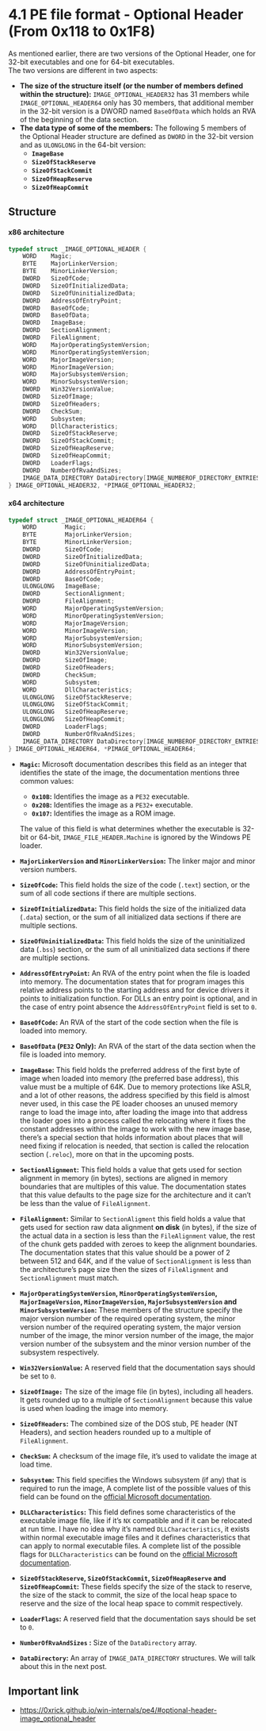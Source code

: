 # 4.1 PE file format - Optional Header (From 0x118 to 0x1F8)
As mentioned earlier, there are two versions of the Optional Header, one for 32-bit executables and one for 64-bit executables.  
The two versions are different in two aspects:

-   **The size of the structure itself (or the number of members defined within the structure):** `IMAGE_OPTIONAL_HEADER32` has 31 members while `IMAGE_OPTIONAL_HEADER64` only has 30 members, that additional member in the 32-bit version is a DWORD named `BaseOfData` which holds an RVA of the beginning of the data section.
-   **The data type of some of the members:** The following 5 members of the Optional Header structure are defined as `DWORD` in the 32-bit version and as `ULONGLONG` in the 64-bit version:
    -   **`ImageBase`**
    -   **`SizeOfStackReserve`**
    -   **`SizeOfStackCommit`**
    -   **`SizeOfHeapReserve`**
    -   **`SizeOfHeapCommit`**

## Structure
#### x86 architecture
```C
typedef struct _IMAGE_OPTIONAL_HEADER {
    WORD    Magic;
    BYTE    MajorLinkerVersion;
    BYTE    MinorLinkerVersion;
    DWORD   SizeOfCode;
    DWORD   SizeOfInitializedData;
    DWORD   SizeOfUninitializedData;
    DWORD   AddressOfEntryPoint;
    DWORD   BaseOfCode;
    DWORD   BaseOfData;
    DWORD   ImageBase;
    DWORD   SectionAlignment;
    DWORD   FileAlignment;
    WORD    MajorOperatingSystemVersion;
    WORD    MinorOperatingSystemVersion;
    WORD    MajorImageVersion;
    WORD    MinorImageVersion;
    WORD    MajorSubsystemVersion;
    WORD    MinorSubsystemVersion;
    DWORD   Win32VersionValue;
    DWORD   SizeOfImage;
    DWORD   SizeOfHeaders;
    DWORD   CheckSum;
    WORD    Subsystem;
    WORD    DllCharacteristics;
    DWORD   SizeOfStackReserve;
    DWORD   SizeOfStackCommit;
    DWORD   SizeOfHeapReserve;
    DWORD   SizeOfHeapCommit;
    DWORD   LoaderFlags;
    DWORD   NumberOfRvaAndSizes;
    IMAGE_DATA_DIRECTORY DataDirectory[IMAGE_NUMBEROF_DIRECTORY_ENTRIES];
} IMAGE_OPTIONAL_HEADER32, *PIMAGE_OPTIONAL_HEADER32;
```
#### x64 architecture
```C
typedef struct _IMAGE_OPTIONAL_HEADER64 {
    WORD        Magic;
    BYTE        MajorLinkerVersion;
    BYTE        MinorLinkerVersion;
    DWORD       SizeOfCode;
    DWORD       SizeOfInitializedData;
    DWORD       SizeOfUninitializedData;
    DWORD       AddressOfEntryPoint;
    DWORD       BaseOfCode;
    ULONGLONG   ImageBase;
    DWORD       SectionAlignment;
    DWORD       FileAlignment;
    WORD        MajorOperatingSystemVersion;
    WORD        MinorOperatingSystemVersion;
    WORD        MajorImageVersion;
    WORD        MinorImageVersion;
    WORD        MajorSubsystemVersion;
    WORD        MinorSubsystemVersion;
    DWORD       Win32VersionValue;
    DWORD       SizeOfImage;
    DWORD       SizeOfHeaders;
    DWORD       CheckSum;
    WORD        Subsystem;
    WORD        DllCharacteristics;
    ULONGLONG   SizeOfStackReserve;
    ULONGLONG   SizeOfStackCommit;
    ULONGLONG   SizeOfHeapReserve;
    ULONGLONG   SizeOfHeapCommit;
    DWORD       LoaderFlags;
    DWORD       NumberOfRvaAndSizes;
    IMAGE_DATA_DIRECTORY DataDirectory[IMAGE_NUMBEROF_DIRECTORY_ENTRIES];
} IMAGE_OPTIONAL_HEADER64, *PIMAGE_OPTIONAL_HEADER64;
```

-   **`Magic`:** Microsoft documentation describes this field as an integer that identifies the state of the image, the documentation mentions three common values:
    
    -   **`0x10B`:** Identifies the image as a `PE32` executable.
    -   **`0x20B`:** Identifies the image as a `PE32+` executable.
    -   **`0x107`:** Identifies the image as a ROM image.
    
    The value of this field is what determines whether the executable is 32-bit or 64-bit, `IMAGE_FILE_HEADER.Machine` is ignored by the Windows PE loader.
    
-   **`MajorLinkerVersion` and `MinorLinkerVersion`:** The linker major and minor version numbers.
    
-   **`SizeOfCode`:** This field holds the size of the code (`.text`) section, or the sum of all code sections if there are multiple sections.
    
-   **`SizeOfInitializedData`:** This field holds the size of the initialized data (`.data`) section, or the sum of all initialized data sections if there are multiple sections.
    
-   **`SizeOfUninitializedData`:** This field holds the size of the uninitialized data (`.bss`) section, or the sum of all uninitialized data sections if there are multiple sections.
    
-   **`AddressOfEntryPoint`:** An RVA of the entry point when the file is loaded into memory. The documentation states that for program images this relative address points to the starting address and for device drivers it points to initialization function. For DLLs an entry point is optional, and in the case of entry point absence the `AddressOfEntryPoint` field is set to `0`.
    
-   **`BaseOfCode`:** An RVA of the start of the code section when the file is loaded into memory.
    
-   **`BaseOfData` (`PE32` Only):** An RVA of the start of the data section when the file is loaded into memory.
    
-   **`ImageBase`:** This field holds the preferred address of the first byte of image when loaded into memory (the preferred base address), this value must be a multiple of 64K. Due to memory protections like ASLR, and a lot of other reasons, the address specified by this field is almost never used, in this case the PE loader chooses an unused memory range to load the image into, after loading the image into that address the loader goes into a process called the relocating where it fixes the constant addresses within the image to work with the new image base, there’s a special section that holds information about places that will need fixing if relocation is needed, that section is called the relocation section (`.reloc`), more on that in the upcoming posts.
    
-   **`SectionAlignment`:** This field holds a value that gets used for section alignment in memory (in bytes), sections are aligned in memory boundaries that are multiples of this value. The documentation states that this value defaults to the page size for the architecture and it can’t be less than the value of `FileAlignment`.
    
-   **`FileAlignment`:** Similar to `SectionAligment` this field holds a value that gets used for section raw data alignment **on disk** (in bytes), if the size of the actual data in a section is less than the `FileAlignment` value, the rest of the chunk gets padded with zeroes to keep the alignment boundaries. The documentation states that this value should be a power of 2 between 512 and 64K, and if the value of `SectionAlignment` is less than the architecture’s page size then the sizes of `FileAlignment` and `SectionAlignment` must match.
    
-   **`MajorOperatingSystemVersion`, `MinorOperatingSystemVersion`, `MajorImageVersion`, `MinorImageVersion`, `MajorSubsystemVersion` and `MinorSubsystemVersion`:** These members of the structure specify the major version number of the required operating system, the minor version number of the required operating system, the major version number of the image, the minor version number of the image, the major version number of the subsystem and the minor version number of the subsystem respectively.
    
-   **`Win32VersionValue`:** A reserved field that the documentation says should be set to `0`.
    
-   **`SizeOfImage:`** The size of the image file (in bytes), including all headers. It gets rounded up to a multiple of `SectionAlignment` because this value is used when loading the image into memory.
    
-   **`SizeOfHeaders`:** The combined size of the DOS stub, PE header (NT Headers), and section headers rounded up to a multiple of `FileAlignment`.
    
-   **`CheckSum`:** A checksum of the image file, it’s used to validate the image at load time.
    
-   **`Subsystem`:** This field specifies the Windows subsystem (if any) that is required to run the image, A complete list of the possible values of this field can be found on the [official Microsoft documentation](https://docs.microsoft.com/en-us/windows/win32/debug/pe-format).
    
-   **`DLLCharacteristics`:** This field defines some characteristics of the executable image file, like if it’s `NX` compatible and if it can be relocated at run time. I have no idea why it’s named `DLLCharacteristics`, it exists within normal executable image files and it defines characteristics that can apply to normal executable files. A complete list of the possible flags for `DLLCharacteristics` can be found on the [official Microsoft documentation](https://docs.microsoft.com/en-us/windows/win32/debug/pe-format).
    
-   **`SizeOfStackReserve`, `SizeOfStackCommit`, `SizeOfHeapReserve` and `SizeOfHeapCommit`:** These fields specify the size of the stack to reserve, the size of the stack to commit, the size of the local heap space to reserve and the size of the local heap space to commit respectively.
    
-   **`LoaderFlags`:** A reserved field that the documentation says should be set to `0`.
    
-   **`NumberOfRvaAndSizes` :** Size of the `DataDirectory` array.
    
-   **`DataDirectory`:** An array of `IMAGE_DATA_DIRECTORY` structures. We will talk about this in the next post.

## Important link
- https://0xrick.github.io/win-internals/pe4/#optional-header-image_optional_header